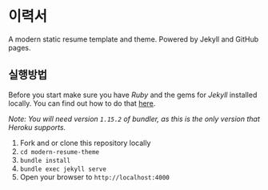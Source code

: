 # 이력서

A modern static resume template and theme. Powered by Jekyll and GitHub pages.

## 실행방법

Before you start make sure you have _Ruby_ and the gems for _Jekyll_ installed locally. You can find out how to do that [here](https://jekyllrb.com/docs/installation/).

_Note: You will need version `1.15.2` of bundler, as this is the only version that Heroku supports._

1. Fork and or clone this repository locally
2. `cd modern-resume-theme`
3. `bundle install`
4. `bundle exec jekyll serve`
5. Open your browser to `http://localhost:4000`
